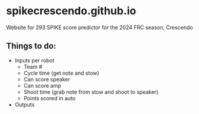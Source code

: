 # spikecrescendo.github.io
Website for 293 SPIKE score predictor for the 2024 FRC season, Crescendo

## Things to do:
- Inputs per robot
  - Team #
  - Cycle time (get note and stow)
  - Can score speaker
  - Can score amp
  - Shoot time (grab note from stow and shoot to speaker)
  - Points scored in auto
- Outputs